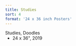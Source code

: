 ```yaml
---
title: Studies
sort: 4
format: '24 x 36 inch Posters'
---
```

<div class="info-container">
<div class="info">
<span class="name">Studies, Doodles</span>
<div>
<ul style="margin-top: 0;">
<li>24 x 36", 2019</li>
</ul>

</div>
</div>
</div>

<div class="image-container">
<dynamic-image filename="crayon-01.jpg" class="image-50w image-1 shadow"></dynamic-image>
<dynamic-image filename="forgetmenots.jpg" class="image-50w image-2"></dynamic-image>
<dynamic-image filename="pfk.jpg" class="image-50w image-1 shadow"></dynamic-image>
<dynamic-image filename="n-n.jpg" class="image-50w image-2 shadow"></dynamic-image>
</div>